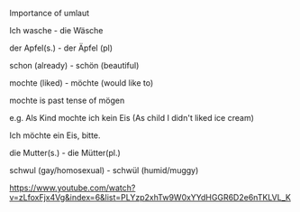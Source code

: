 

Importance of umlaut

Ich wasche - die Wäsche

der Apfel(s.) - der Äpfel (pl)

schon (already) - schön (beautiful)

mochte (liked) - möchte (would like to)

mochte is past tense of mögen

e.g. Als Kind mochte ich kein Eis (As child I didn't liked ice cream)

Ich möchte ein Eis, bitte.



die Mutter(s.) - die Mütter(pl.)

schwul (gay/homosexual) - schwül (humid/muggy)

https://www.youtube.com/watch?v=zLfoxFjx4Vg&index=6&list=PLYzp2xhTw9W0xYYdHGGR6D2e6nTKLVL_K